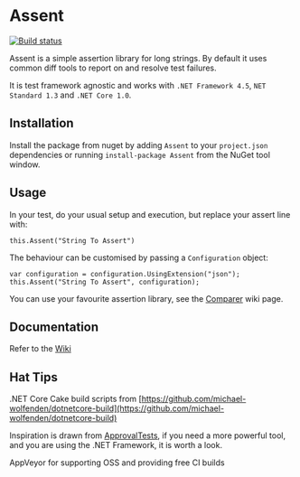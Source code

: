 # Assent

[![Build status](https://ci.appveyor.com/api/projects/status/dnnn06mquuudqpkm/branch/master?svg=true)](https://ci.appveyor.com/project/droyad/assent/branch/master)

Assent is a simple assertion library for long strings. By default it 
uses common diff tools to report on and resolve test failures.

It is test framework agnostic and works with `.NET Framework 4.5`, 
`NET Standard 1.3` and `.NET Core 1.0`.

## Installation
Install the package from nuget by adding `Assent` to your `project.json` dependencies
or running `install-package Assent` from the NuGet tool window.

## Usage
In your test, do your usual setup and execution, but replace your assert
line with:

```
this.Assent("String To Assert")
```

The behaviour can be customised by passing a `Configuration` object:
```
var configuration = configuration.UsingExtension("json");
this.Assent("String To Assert", configuration);
```

You can use your favourite assertion library, see the [Comparer](https://github.com/droyad/Assent/wiki) wiki page.

## Documentation
Refer to the [Wiki](https://github.com/droyad/Assent/wiki)

## Hat Tips
.NET Core Cake build scripts from [https://github.com/michael-wolfenden/dotnetcore-build](https://github.com/michael-wolfenden/dotnetcore-build)

Inspiration is drawn from [ApprovalTests](https://github.com/approvals/ApprovalTests.Net), 
if you need a more powerful tool, and you are using the .NET Framework, it is worth a look.

AppVeyor for supporting OSS and providing free CI builds
